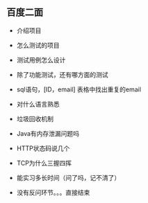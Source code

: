 ## 百度二面

- 介绍项目
- 怎么测试的项目
- 测试用例怎么设计
- 除了功能测试，还有哪方面的测试
- sql语句，[ID，email] 表格中找出重复的email  
- 对什么语言熟悉
- 垃圾回收机制
- Java有内存泄漏问题吗
- HTTP状态码说几个
- TCP为什么三握四挥
- 能实习多长时间（问了吗，记不清了）

- 没有反问环节。。。直接结束

